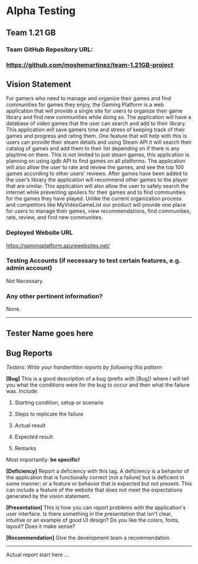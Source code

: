 # Alpha Testing

  

## Team 1.21 GB

  

### Team GitHub Repository URL:
### https://github.com/moshemartinez/team-1.21GB-project

  

## Vision Statement

For gamers who need to manage and organize their games and find communities for games they enjoy, the Gaming Platform is a web application that will provide a single site for users to organize their game library and find new communities while doing so. The application will have a database of video games that the user can search and add to their library. This application will save gamers time and stress of keeping track of their games and progress and rating them. One feature that will help with this is users can provide their steam details and using Steam API it will search their catalog of games and add them to their list depending on if there is any playtime on them. This is not limited to just steam games, this application is planning on using igdb API to find games on all platforms. The application will also allow the user to rate and review the games, and see the top 100 games according to other users' reviews. After games have been added to the user’s library the application will recommend other games to the player that are similar. This application will also allow the user to safely search the internet while preventing spoilers for their games and to find communities for the games they have played. Unlike the current organization process and competitors like MyVideoGameList our product will provide one place for users to manage their games, view recommendations, find communities, rate, review, and find new communities.

  

### Deployed Website URL
https://gamingplatform.azurewebsites.net/
  

### Testing Accounts (if necessary to test certain features, e.g. admin account)

Not Necessary.

  

### Any other pertinent information?

None.

  

---

## Tester Name goes here

  

## Bug Reports

_Testers: Write your handwritten reports by following this pattern_

  

__[Bug]__ This is a good description of a bug (prefix with [Bug]) where I will tell you what the conditions were for the bug to occur and then what the failure was. Include:

  

1. Starting condition, setup or scenario

2. Steps to replicate the failure

3. Actual result

4. Expected result

5. Remarks

Most importantly: __be specific!__

  

__[Deficiency]__ Report a deficiency with this tag. A deficiency is a behavior of the application that is functionally correct (not a failure) but is deficient in some manner; or a feature or behavior that is expected but not present. This can include a feature of the website that does not meet the expectations generated by the vision statement.

  

__[Presentation]__ This is how you can report problems with the application's user interface. Is there something in the presentation that isn't clear, intuitive or an example of good UI design? Do you like the colors, fonts, layout? Does it make sense?

  

__[Recommendation]__ Give the development team a recommendation.

  

---

Actual report start here ...